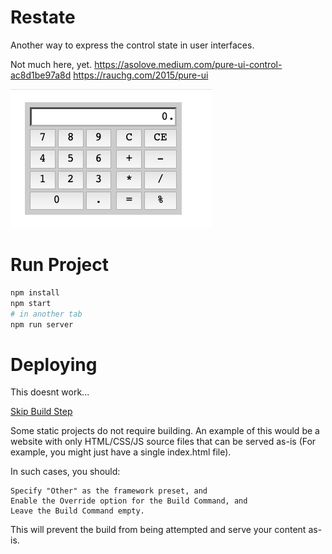 # Restate

Another way to express the control state in user interfaces.

Not much here, yet.
https://asolove.medium.com/pure-ui-control-ac8d1be97a8d
https://rauchg.com/2015/pure-ui

![ScreenShot](./ScreenShot.png)


# Run Project
```sh
npm install
npm start
# in another tab
npm run server
```

# Deploying

This doesnt work...


[Skip Build Step](https://vercel.com/docs/build-step)

Some static projects do not require building. An example of this would be a website with only HTML/CSS/JS source files that can be served as-is (For example, you might just have a single index.html file).

In such cases, you should:

    Specify "Other" as the framework preset, and
    Enable the Override option for the Build Command, and
    Leave the Build Command empty.

This will prevent the build from being attempted and serve your content as-is.
